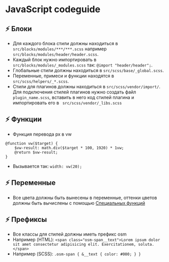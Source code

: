 # JavaScript codeguide

## :zap: Блоки

- Для каждого блока стили должны находиться в `src/blocks/modules/***/***.scss` например `src/blocks/modules/header/header.scss`.
- Каждый блок нужно импортировать в `src/blocks/modules/_modules.scss` так: `@import "header/header";`.
- Глобальные стили должны находиться в `src/scss/base/_global.scss`.
- Переменные, примеси и функции находятся в `src/scss/helpers/_*.scss`.
- Стили для плагинов должны находиться в `src/scss/vendor/import/`. Для подключения стилей плагинов нужно создать файл `plugin_name.scss`, вставить в него код стилей плагина и импортировать его в ` src/scss/vendor/_libs.scss`

## :zap: Функции

- Функция перевода px в vw

```
@function vw($target) {
    $vw-result: math.div($target * 100, 1920) * 1vw;
    @return $vw-result;
}
```

- Вызывается так: `width: vw(20);`

## :zap: Переменные

- Все цвета должны быть вынесены в переменные, оттенки цветов должны быть вычислены с помощью [Специальных функций](https://sass-lang.com/documentation/modules/color)

## :zap: Префиксы

- Все классы для стилей должны иметь префикс osm
- Например (HTML): `<span class="osm-span__text">Lorem ipsum dolor sit amet consectetur adipisicing elit. Exercitationem, soluta.</span>`
- Например (SCSS): `.osm-span { &__text { color: #000; } }`
